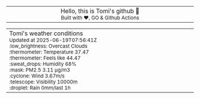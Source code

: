 
<div align="center">
<table>
<tbody>
<td align="center">
<img width="2000" height="0"><br>
Hello, this is Tomi's github 👋<br>
<sup>Built with ❤️, GO & Github Actions</sup><br>
<img width="2000" height="0">
</td>
</tbody>
</table>
</div>
<table>
<tbody>
<td align="left">
<img width="2000" height="0"><br>
Tomi's weather conditions<br>
<sup>Updated at 2025-06-19T07:56:41Z</sup><br>
<sup>:low_brightness: Overcast Clouds</sup><br>
<sup>:thermometer: Temperature 37.47 </sup><br>
<sup>:thermometer: Feels like 44.47</sup><br>
<sup>:sweat_drops: Humidity 68%</sup><br>
<sup>:mask: PM2.5 3.11 μg/m3</sup><br>
<sup>:cyclone: Wind 3.67m/s </sup><br>
<sup>:telescope: Visibility 10000m </sup><br>
<sup>:droplet: Rain 0mm/last 1h </sup><br>
<img width="2000" height="0">
</td>
<td align="left">
<img width="2000" height="0"><br>
<br>
<img width="2000" height="0">
</td>
</tbody>
</table>
</div>
    